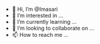 - 👋 Hi, I’m @Imasari
- 👀 I’m interested in ...
- 🌱 I’m currently learning ...
- 💞️ I’m looking to collaborate on ...
- 📫 How to reach me ...

<!---
Imasari/Imasari is a ✨ special ✨ repository because its `README.md` (this file) appears on your GitHub profile.
You can click the Preview link to take a look at your changes.
--->
